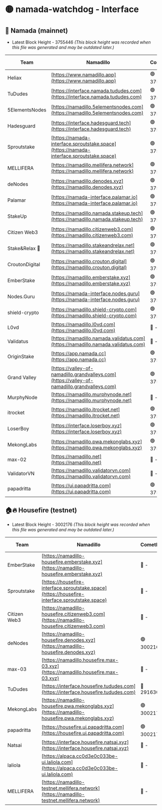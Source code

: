 # 🟡 namada-watchdog - Interface

## 🚀 Namada (mainnet)
- Latest Block Height - 3755446 *(This block height was recorded when this file was generated and may be outdated later.)*

| Team | Namadillo | CometBFT | Indexer | MASP Indexer |
|-|-|-|-|-|
| Heliax | [https://www.namadillo.app](https://www.namadillo.app) | 🟢 3755420 | 🟢 3755420 | 🟢 3755420 |
| TuDudes | [https://interface.namada.tududes.com](https://interface.namada.tududes.com) | 🟢 3755421 | 🟢 3755421 | 🟢 3755421 |
| 5ElementsNodes | [https://namadillo.5elementsnodes.com](https://namadillo.5elementsnodes.com) | 🟢 3755421 | 🟢 3755421 | 🟢 3755421 |
| Hadesguard | [https://interface.hadesguard.tech](https://interface.hadesguard.tech) | 🟢 3755422 | 🟢 3755422 | 🟢 3755422 |
| Sproutstake | [https://namada-interface.sproutstake.space](https://namada-interface.sproutstake.space) | 🟢 3755423 | 🔴 - | 🔴 - |
| MELLIFERA | [https://namadillo.mellifera.network](https://namadillo.mellifera.network) | 🟢 3755426 | 🟢 3755426 | 🟢 3755426 |
| deNodes | [https://namadillo.denodes.xyz](https://namadillo.denodes.xyz) | 🟢 3755427 | 🟢 3755426 | 🟢 3755426 |
| Palamar | [https://namada-interface.palamar.io](https://namada-interface.palamar.io) | 🟢 3755427 | 🟢 3755427 | 🟢 3755427 |
| StakeUp | [https://namadillo.namada.stakeup.tech](https://namadillo.namada.stakeup.tech) | 🟢 3755428 | 🟢 3755428 | 🟢 3755428 |
| Citizen Web3 | [https://namadillo.citizenweb3.com](https://namadillo.citizenweb3.com) | 🟢 3755429 | 🟢 3755429 | 🟢 3755429 |
| Stake&Relax 🦥 | [https://namadillo.stakeandrelax.net](https://namadillo.stakeandrelax.net) | 🟢 3755430 | 🟢 3755430 | 🟢 3755429 |
| CroutonDigital | [https://namadillo.crouton.digital](https://namadillo.crouton.digital) | 🟢 3755430 | 🟢 3755430 | 🟢 3755430 |
| EmberStake | [https://namadillo.emberstake.xyz](https://namadillo.emberstake.xyz) | 🟢 3755431 | 🟢 3755431 | 🟢 3755431 |
| Nodes.Guru | [https://namada-interface.nodes.guru](https://namada-interface.nodes.guru) | 🟢 3755432 | 🟢 3755432 | 🟢 3755432 |
| shield-crypto | [https://namadillo.shield-crypto.com](https://namadillo.shield-crypto.com) | 🟢 3755432 | 🔴 3745991 | 🟢 3755432 |
| L0vd | [https://namadillo.l0vd.com](https://namadillo.l0vd.com) | 🔴 - | 🔴 - | 🔴 - |
| Validatus | [https://namadillo.namada.validatus.com](https://namadillo.namada.validatus.com) | 🔴 - | 🔴 - | 🔴 - |
| OriginStake | [https://app.namada.cc](https://app.namada.cc) | 🟢 3755437 | 🟢 3755437 | 🟢 3755437 |
| Grand Valley | [https://valley-of-namadillo.grandvalleys.com](https://valley-of-namadillo.grandvalleys.com) | 🟢 3755438 | 🟢 3755437 | 🟢 3755438 |
| MurphyNode | [https://namadillo.murphynode.net](https://namadillo.murphynode.net) | 🔴 - | 🔴 - | 🔴 - |
| itrocket | [https://namadillo.itrocket.net](https://namadillo.itrocket.net) | 🟢 3755440 | 🟢 3755440 | 🟢 3755440 |
| LoserBoy | [https://interface.loserboy.xyz](https://interface.loserboy.xyz) | 🟢 3755441 | 🟢 3755441 | 🟢 3755441 |
| MekongLabs | [https://namadillo.pwa.mekonglabs.xyz](https://namadillo.pwa.mekonglabs.xyz) | 🟢 3755441 | 🟢 3755441 | 🟢 3755441 |
| max-02 | [https://namadillo.net](https://namadillo.net) | 🔴 - | 🔴 - | 🔴 - |
| ValidatorVN | [https://namadillo.validatorvn.com](https://namadillo.validatorvn.com) | 🔴 - | 🔴 - | 🔴 - |
| papadritta | [https://ui.papadritta.com](https://ui.papadritta.com) | 🟢 3755446 | 🟢 3755446 | 🟢 3755446 |

## 🏠🔥 Housefire (testnet)
- Latest Block Height - 3002176 *(This block height was recorded when this file was generated and may be outdated later.)*

| Team | Namadillo | CometBFT | Indexer | MASP Indexer |
|-|-|-|-|-|
| EmberStake | [https://namadillo-housefire.emberstake.xyz](https://namadillo-housefire.emberstake.xyz) | 🔴 - | 🔴 - | 🔴 - |
| Sproutstake | [https://housefire-interface.sproutstake.space](https://housefire-interface.sproutstake.space) | 🔴 - | 🔴 - | 🔴 - |
| Citizen Web3 | [https://namadillo-housefire.citizenweb3.com](https://namadillo-housefire.citizenweb3.com) | 🔴 - | 🔴 - | 🔴 - |
| deNodes | [https://namadillo-housefire.denodes.xyz](https://namadillo-housefire.denodes.xyz) | 🟢 3002166 | 🟢 3002166 | 🟢 3002166 |
| max-03 | [https://namadillo.housefire.max-03.xyz](https://namadillo.housefire.max-03.xyz) | 🔴 - | 🔴 - | 🔴 - |
| TuDudes | [https://interface.housefire.tududes.com](https://interface.housefire.tududes.com) | 🔴 2916306 | 🔴 2916306 | 🔴 2916306 |
| MekongLabs | [https://namadillo-housefire.pwa.mekonglabs.xyz](https://namadillo-housefire.pwa.mekonglabs.xyz) | 🟢 3002175 | 🟢 3002175 | 🟢 3002175 |
| papadritta | [https://housefire.ui.papadritta.com](https://housefire.ui.papadritta.com) | 🟢 3002176 | 🟢 3002176 | 🟢 3002176 |
| Natsai | [https://interface.housefire.natsai.xyz](https://interface.housefire.natsai.xyz) | 🔴 - | 🔴 - | 🔴 - |
| laliola | [https://alpaca.cc0d3e0c033be-ui.laliola.com](https://alpaca.cc0d3e0c033be-ui.laliola.com) | 🔴 - | 🔴 - | 🔴 - |
| MELLIFERA | [https://namadillo-testnet.mellifera.network](https://namadillo-testnet.mellifera.network) | 🔴 - | 🔴 2778001 | 🔴 2607259 |

